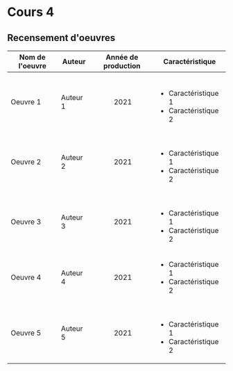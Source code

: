 # Cours 4
## Recensement d'oeuvres

Nom de l'oeuvre | Auteur | Année de production | Caractéristique
--| -- | :--: | --
Oeuvre 1 | Auteur 1 | 2021 | <ul><li> Caractéristique 1 </li><li> Caractéristique 2 </li></ul>
Oeuvre 2 | Auteur 2 | 2021 | <ul><li> Caractéristique 1 </li><li> Caractéristique 2 </li></ul>
Oeuvre 3 | Auteur 3 | 2021 | <ul><li> Caractéristique 1 </li><li> Caractéristique 2 </li></ul>
Oeuvre 4 | Auteur 4 | 2021 |<ul><li> Caractéristique 1 </li><li> Caractéristique 2 </li></ul>
Oeuvre 5 | Auteur 5 | 2021 | <ul><li> Caractéristique 1 </li><li> Caractéristique 2 </li></ul>


